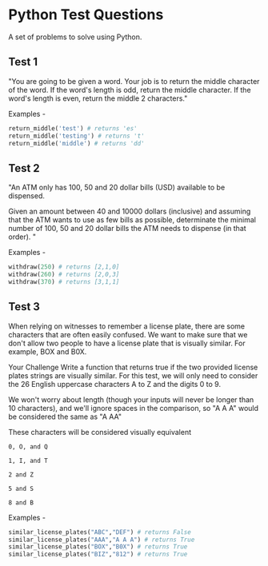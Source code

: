 # Python Test Questions

A set of problems to solve using Python. 

## Test 1

"You are going to be given a word. Your job is to return the 
middle character of the word. If the word's length is odd, 
return the middle character. If the word's length is even,
return the middle 2 characters."

Examples -

```python
return_middle('test') # returns 'es'
return_middle('testing') # returns 't'
return_middle('middle') # returns 'dd'
```

## Test 2

"An ATM only has 100, 50 and 20 dollar bills (USD) available to be dispensed.

Given an amount between 40 and 10000 dollars (inclusive) and assuming that the ATM wants to use as few bills as possible, determinate the minimal number of 100, 50 and 20 dollar bills the ATM needs to dispense (in that order).
"

Examples -
```python
withdraw(250) # returns [2,1,0]
withdraw(260) # returns [2,0,3]
withdraw(370) # returns [3,1,1]
```
## Test 3
When relying on witnesses to remember a license plate, there are some characters that are often easily confused. We want to make sure that we don't allow two people to have a license plate that is visually similar. For example, BOX and B0X.

Your Challenge
Write a function that returns true if the two provided license plates strings are visually similar. For this test, we will only need to consider the 26 English uppercase characters A to Z and the digits 0 to 9.

We won't worry about length (though your inputs will never be longer than 10 characters), and we'll ignore spaces in the comparison, so "A A A" would be considered the same as "A AA"

These characters will be considered visually equivalent

`0, O, and Q`

`1, I, and T`

`2 and Z`

`5 and S`

`8 and B`

Examples -
```python
similar_license_plates("ABC","DEF") # returns False
similar_license_plates("AAA","A A A") # returns True
similar_license_plates("BOX","B0X") # returns True
similar_license_plates("BIZ","812") # returns True
```
